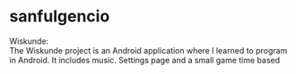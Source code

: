 # sanfulgencio

Wiskunde:<br>
The Wiskunde project is an Android application where I learned to program in Android. It includes music. 
Settings page and a small game time based
